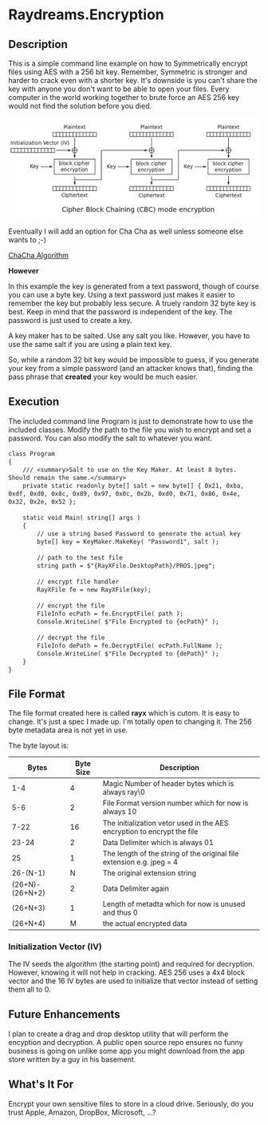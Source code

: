 # Raydreams.Encryption

## Description

This is a simple command line example on how to Symmetrically encrypt files using AES with a 256 bit key. Remember, Symmetric is stronger and harder to crack even with a shorter key. It's downside is you can't share the key with anyone you don't want to be able to open your files. Every computer in the world working together to brute force an AES 256 key would not find the solution before you died.

![AES Algorithm](./readme/aes.png)

Eventually I will add an option for Cha Cha as well unless someone else wants to ;-)

[ChaCha Algorithm](https://en.wikipedia.org/wiki/Salsa20)

**However**

In this example the key is generated from a text password, though of course you can use a byte key. Using a text password just makes it easier to remember the key but probably less secure. A truely random 32 byte key is best. Keep in mind that the password is independent of the key. The password is just used to create a key.

A key maker has to be salted. Use any salt you like. However, you have to use the same salt if you are using a plain text key.

So, while a random 32 bit key would be impossible to guess, if you generate your key from a simple password (and an attacker knows that), finding the pass phrase that **created** your key would be much easier.

## Execution

The included command line Program is just to demonstrate how to use the included classes. Modify the path to the file you wish to encrypt and set a password. You can also modify the salt to whatever you want.

```
class Program
{
    /// <summary>Salt to use on the Key Maker. At least 8 bytes. Should remain the same.</summary>
    private static readonly byte[] salt = new byte[] { 0x21, 0xba, 0xdf, 0xd0, 0x8c, 0x89, 0x97, 0x0c, 0x2b, 0xd0, 0x71, 0x86, 0x4e, 0x32, 0x2e, 0x52 };

    static void Main( string[] args )
    {
        // use a string based Password to generate the actual key
        byte[] key = KeyMaker.MakeKey( "Password1", salt );

        // path to the test file
        string path = $"{RayXFile.DesktopPath}/PROS.jpeg";

        // encrypt file handler
        RayXFile fe = new RayXFile(key);

        // encrypt the file
        FileInfo ecPath = fe.EncryptFile( path );
        Console.WriteLine( $"File Encrypted to {ecPath}" );

        // decrypt the file
        FileInfo dePath = fe.DecryptFile( ecPath.FullName );
        Console.WriteLine( $"File Decrypted to {dePath}" );
    }
}

```

## File Format

The file format created here is called **rayx** which is cutom. It is easy to change. It's just a spec I made up. I'm totally open to changing it. The 256 byte metadata area is not yet in use.

The byte layout is:

| Bytes | Byte Size | Description |
|-------|-----------|-------------|
| 1-4 | 4 | Magic Number of header bytes which is always ray\0 |
| 5-6 | 2 | File Format version number which for now is always 10 |
| 7-22 | 16 | The initialization vetor used in the AES encryption to encrypt the file |
| 23-24 | 2 | Data Delimiter which is always 01 |
| 25 | 1 | The length of the string of the original file extension e.g. jpeg = 4 |
| 26-(N-1) | N |The original extension string
| (26+N)-(26+N+2) | 2 | Data Delimiter again |
| (26+N+3) | 1 | Length of metadta which for now is unused and thus 0
| (26+N+4) | M | the actual encrypted data |

### Initialization Vector (IV)
The IV seeds the algorithm (the starting point) and required for decryption. However, knowing it will not help in cracking. AES 256 uses a 4x4 block vector and the 16 IV bytes are used to initialize that vector instead of setting them all to 0.

## Future Enhancements

I plan to create a drag and drop desktop utility that will perform the encyption and decryption. A public open source repo ensures no funny business is going on unlike some app you might download from the app store written by a guy in his basement.

## What's It For

Encrypt your own sensitive files to store in a cloud drive. Seriously, do you trust Apple, Amazon, DropBox, Microsoft, ...?